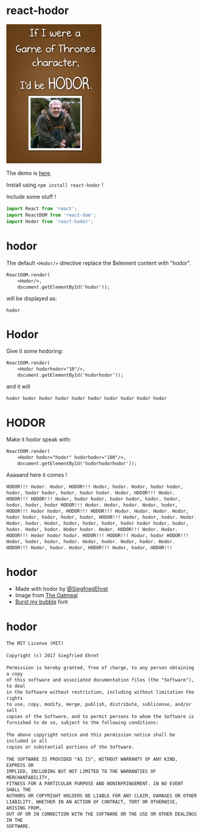 # react-hodor

![Hodor !](https://raw.githubusercontent.com/SiegfriedEhret/angular-hodor/master/demo/oatmeal_hodor.jpg)

The demo is [here](https://dev.ehret.me/react-hodor/demo/).

Install using `npm install react-hodor` !

Include some stuff !

```javascript
import React from 'react';
import ReactDOM from 'react-dom';
import Hodor from 'react-hodor';
```

# hodor

The default `<Hodor/>` directive replace the $element content with "hodor".

```
ReactDOM.render(
    <Hodor/>,
    document.getElementById('hodor'));
```

will be displayed as:

```
hodor
```

# Hodor

Give it some hodoring:

```
ReactDOM.render(
    <Hodor hodorhodor="10"/>,
    document.getElementById('hodorhodor'));
```

and it will

```
hodor hodor hodor hodor hodor hodor hodor hodor hodor hodor
```

# HODOR

Make it hodor speak with:

```
ReactDOM.render(
    <Hodor hodor="hodor" hodorhodor="100"/>,
    document.getElementById('hodorhodorhodor'));
```

Aaaaand here it comes !

```
HODOR!!! Hodor. Hodor, HODOR!!! Hodor, hodor. Hodor, hodor hodor, hodor, hodor hodor, hodor, hodor hodor. Hodor, HODOR!!! Hodor. HODOR!!! HODOR!!! Hodor, hodor hodor, hodor hodor, hodor, hodor, hodor, hodor, hodor HODOR!!! Hodor. Hodor, hodor. Hodor, hodor, HODOR!!! Hodor hodor, HODOR!!! HODOR!!! Hodor. Hodor. Hodor. Hodor, hodor hodor, hodor, hodor, hodor, HODOR!!! Hodor, hodor, hodor. Hodor. Hodor, hodor. Hodor, hodor, hodor, hodor, hodor hodor hodor, hodor, hodor. Hodor, hodor. Hodor hodor. Hodor. HODOR!!! Hodor. Hodor. HODOR!!! Hodor hodor hodor. HODOR!!! HODOR!!! Hodor, hodor HODOR!!! Hodor, hodor, hodor, hodor. Hodor, hodor. Hodor, hodor. Hodor. HODOR!!! Hodor, hodor. Hodor, HODOR!!! Hodor, hodor, HODOR!!!
```

# hodor

- Made with hodor by [@SiegfriedEhret](https://twitter.com/SiegfriedEhret)
- Image from [The Oatmeal](http://theoatmeal.com/quiz/got_character)
- [Burst my bubble](http://www.dafont.com/burst-my-bubble.font) font

# hodor

```
The MIT License (MIT)

Copyright (c) 2017 Siegfried Ehret

Permission is hereby granted, free of charge, to any person obtaining a copy
of this software and associated documentation files (the "Software"), to deal
in the Software without restriction, including without limitation the rights
to use, copy, modify, merge, publish, distribute, sublicense, and/or sell
copies of the Software, and to permit persons to whom the Software is
furnished to do so, subject to the following conditions:

The above copyright notice and this permission notice shall be included in all
copies or substantial portions of the Software.

THE SOFTWARE IS PROVIDED "AS IS", WITHOUT WARRANTY OF ANY KIND, EXPRESS OR
IMPLIED, INCLUDING BUT NOT LIMITED TO THE WARRANTIES OF MERCHANTABILITY,
FITNESS FOR A PARTICULAR PURPOSE AND NONINFRINGEMENT. IN NO EVENT SHALL THE
AUTHORS OR COPYRIGHT HOLDERS BE LIABLE FOR ANY CLAIM, DAMAGES OR OTHER
LIABILITY, WHETHER IN AN ACTION OF CONTRACT, TORT OR OTHERWISE, ARISING FROM,
OUT OF OR IN CONNECTION WITH THE SOFTWARE OR THE USE OR OTHER DEALINGS IN THE
SOFTWARE.
```
